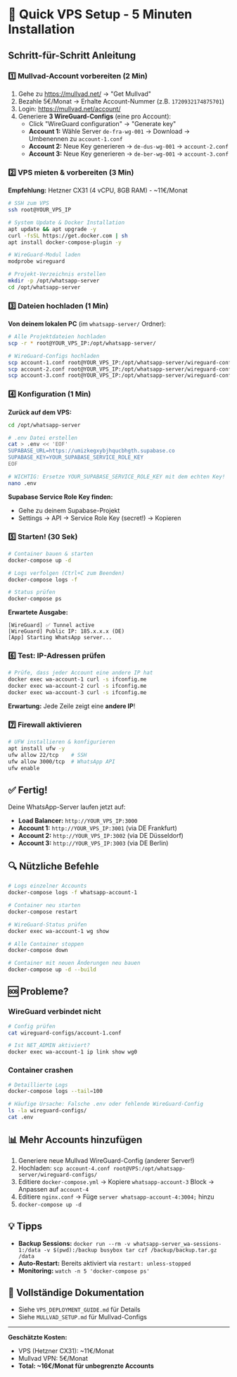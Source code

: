 # 🚀 Quick VPS Setup - 5 Minuten Installation

## Schritt-für-Schritt Anleitung

### 1️⃣ Mullvad-Account vorbereiten (2 Min)

1. Gehe zu https://mullvad.net/ → "Get Mullvad"
2. Bezahle 5€/Monat → Erhalte Account-Nummer (z.B. `1720932174875701`)
3. Login: https://mullvad.net/account/
4. Generiere **3 WireGuard-Configs** (eine pro Account):
   - Click "WireGuard configuration" → "Generate key"
   - **Account 1:** Wähle Server `de-fra-wg-001` → Download → Umbenennen zu `account-1.conf`
   - **Account 2:** Neue Key generieren → `de-dus-wg-001` → `account-2.conf`
   - **Account 3:** Neue Key generieren → `de-ber-wg-001` → `account-3.conf`

### 2️⃣ VPS mieten & vorbereiten (3 Min)

**Empfehlung:** Hetzner CX31 (4 vCPU, 8GB RAM) - ~11€/Monat

```bash
# SSH zum VPS
ssh root@YOUR_VPS_IP

# System Update & Docker Installation
apt update && apt upgrade -y
curl -fsSL https://get.docker.com | sh
apt install docker-compose-plugin -y

# WireGuard-Modul laden
modprobe wireguard

# Projekt-Verzeichnis erstellen
mkdir -p /opt/whatsapp-server
cd /opt/whatsapp-server
```

### 3️⃣ Dateien hochladen (1 Min)

**Von deinem lokalen PC** (im `whatsapp-server/` Ordner):

```bash
# Alle Projektdateien hochladen
scp -r * root@YOUR_VPS_IP:/opt/whatsapp-server/

# WireGuard-Configs hochladen
scp account-1.conf root@YOUR_VPS_IP:/opt/whatsapp-server/wireguard-configs/
scp account-2.conf root@YOUR_VPS_IP:/opt/whatsapp-server/wireguard-configs/
scp account-3.conf root@YOUR_VPS_IP:/opt/whatsapp-server/wireguard-configs/
```

### 4️⃣ Konfiguration (1 Min)

**Zurück auf dem VPS:**

```bash
cd /opt/whatsapp-server

# .env Datei erstellen
cat > .env << 'EOF'
SUPABASE_URL=https://umizkegxybjhqucbhgth.supabase.co
SUPABASE_KEY=YOUR_SUPABASE_SERVICE_ROLE_KEY
EOF

# WICHTIG: Ersetze YOUR_SUPABASE_SERVICE_ROLE_KEY mit dem echten Key!
nano .env
```

**Supabase Service Role Key finden:**
- Gehe zu deinem Supabase-Projekt
- Settings → API → Service Role Key (secret!) → Kopieren

### 5️⃣ Starten! (30 Sek)

```bash
# Container bauen & starten
docker-compose up -d

# Logs verfolgen (Ctrl+C zum Beenden)
docker-compose logs -f

# Status prüfen
docker-compose ps
```

**Erwartete Ausgabe:**
```
[WireGuard] ✅ Tunnel active
[WireGuard] Public IP: 185.x.x.x (DE)
[App] Starting WhatsApp server...
```

### 6️⃣ Test: IP-Adressen prüfen

```bash
# Prüfe, dass jeder Account eine andere IP hat
docker exec wa-account-1 curl -s ifconfig.me
docker exec wa-account-2 curl -s ifconfig.me
docker exec wa-account-3 curl -s ifconfig.me
```

**Erwartung:** Jede Zeile zeigt eine **andere IP**!

### 7️⃣ Firewall aktivieren

```bash
# UFW installieren & konfigurieren
apt install ufw -y
ufw allow 22/tcp    # SSH
ufw allow 3000/tcp  # WhatsApp API
ufw enable
```

## ✅ Fertig!

Deine WhatsApp-Server laufen jetzt auf:
- **Load Balancer:** `http://YOUR_VPS_IP:3000`
- **Account 1:** `http://YOUR_VPS_IP:3001` (via DE Frankfurt)
- **Account 2:** `http://YOUR_VPS_IP:3002` (via DE Düsseldorf)
- **Account 3:** `http://YOUR_VPS_IP:3003` (via DE Berlin)

## 🔍 Nützliche Befehle

```bash
# Logs einzelner Accounts
docker-compose logs -f whatsapp-account-1

# Container neu starten
docker-compose restart

# WireGuard-Status prüfen
docker exec wa-account-1 wg show

# Alle Container stoppen
docker-compose down

# Container mit neuen Änderungen neu bauen
docker-compose up -d --build
```

## 🆘 Probleme?

### WireGuard verbindet nicht
```bash
# Config prüfen
cat wireguard-configs/account-1.conf

# Ist NET_ADMIN aktiviert?
docker exec wa-account-1 ip link show wg0
```

### Container crashen
```bash
# Detaillierte Logs
docker-compose logs --tail=100

# Häufige Ursache: Falsche .env oder fehlende WireGuard-Config
ls -la wireguard-configs/
cat .env
```

## 📊 Mehr Accounts hinzufügen

1. Generiere neue Mullvad WireGuard-Config (anderer Server!)
2. Hochladen: `scp account-4.conf root@VPS:/opt/whatsapp-server/wireguard-configs/`
3. Editiere `docker-compose.yml` → Kopiere `whatsapp-account-3` Block → Anpassen auf `account-4`
4. Editiere `nginx.conf` → Füge `server whatsapp-account-4:3004;` hinzu
5. `docker-compose up -d`

## 💡 Tipps

- **Backup Sessions:** `docker run --rm -v whatsapp-server_wa-sessions-1:/data -v $(pwd):/backup busybox tar czf /backup/backup.tar.gz /data`
- **Auto-Restart:** Bereits aktiviert via `restart: unless-stopped`
- **Monitoring:** `watch -n 5 'docker-compose ps'`

## 🔗 Vollständige Dokumentation

- Siehe `VPS_DEPLOYMENT_GUIDE.md` für Details
- Siehe `MULLVAD_SETUP.md` für Mullvad-Configs

---

**Geschätzte Kosten:**
- VPS (Hetzner CX31): ~11€/Monat
- Mullvad VPN: 5€/Monat
- **Total: ~16€/Monat für unbegrenzte Accounts**
